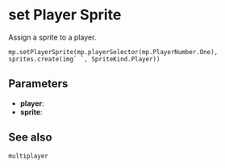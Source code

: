 # set Player Sprite

Assign a sprite to a player.

```sig
mp.setPlayerSprite(mp.playerSelector(mp.PlayerNumber.One), sprites.create(img` `, SpriteKind.Player))
```

## Parameters

* **player**:
* **sprite**:

## See also

```package
multiplayer
```